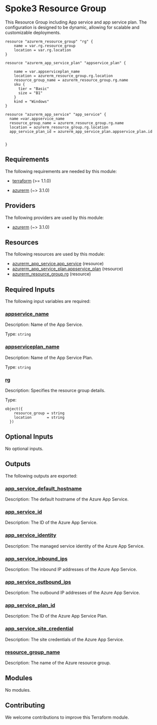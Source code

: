 <!-- BEGIN_TF_DOCS -->
# Spoke3 Resource Group

This Resource Group  including App service and app service plan. The configuration is designed to be dynamic, allowing for scalable and customizable deployments.

```hcl
resource "azurerm_resource_group" "rg" {
    name = var.rg.resource_group
    location = var.rg.location
}

resource "azurerm_app_service_plan" "appservice_plan" {
    
    name = var.appserviceplan_name
    location = azurerm_resource_group.rg.location
    resource_group_name = azurerm_resource_group.rg.name
    sku {
      tier = "Basic"
      size = "B1"
    }
    kind = "Windows"
}

resource "azurerm_app_service" "app_service" {
  name =var.appservice_name
  resource_group_name = azurerm_resource_group.rg.name
  location = azurerm_resource_group.rg.location
  app_service_plan_id = azurerm_app_service_plan.appservice_plan.id

  
}
```

<!-- markdownlint-disable MD033 -->
## Requirements

The following requirements are needed by this module:

- <a name="requirement_terraform"></a> [terraform](#requirement\_terraform) (>= 1.1.0)

- <a name="requirement_azurerm"></a> [azurerm](#requirement\_azurerm) (~> 3.1.0)

## Providers

The following providers are used by this module:

- <a name="provider_azurerm"></a> [azurerm](#provider\_azurerm) (~> 3.1.0)

## Resources

The following resources are used by this module:

- [azurerm_app_service.app_service](https://registry.terraform.io/providers/hashicorp/azurerm/latest/docs/resources/app_service) (resource)
- [azurerm_app_service_plan.appservice_plan](https://registry.terraform.io/providers/hashicorp/azurerm/latest/docs/resources/app_service_plan) (resource)
- [azurerm_resource_group.rg](https://registry.terraform.io/providers/hashicorp/azurerm/latest/docs/resources/resource_group) (resource)

<!-- markdownlint-disable MD013 -->
## Required Inputs

The following input variables are required:

### <a name="input_appservice_name"></a> [appservice\_name](#input\_appservice\_name)

Description: Name of the App Service.

Type: `string`

### <a name="input_appserviceplan_name"></a> [appserviceplan\_name](#input\_appserviceplan\_name)

Description: Name of the App Service Plan.

Type: `string`

### <a name="input_rg"></a> [rg](#input\_rg)

Description: Specifies the resource group details.

Type:

```hcl
object({
    resource_group = string
    location       = string
  })
```

## Optional Inputs

No optional inputs.

## Outputs

The following outputs are exported:

### <a name="output_app_service_default_hostname"></a> [app\_service\_default\_hostname](#output\_app\_service\_default\_hostname)

Description: The default hostname of the Azure App Service.

### <a name="output_app_service_id"></a> [app\_service\_id](#output\_app\_service\_id)

Description: The ID of the Azure App Service.

### <a name="output_app_service_identity"></a> [app\_service\_identity](#output\_app\_service\_identity)

Description: The managed service identity of the Azure App Service.

### <a name="output_app_service_inbound_ips"></a> [app\_service\_inbound\_ips](#output\_app\_service\_inbound\_ips)

Description: The inbound IP addresses of the Azure App Service.

### <a name="output_app_service_outbound_ips"></a> [app\_service\_outbound\_ips](#output\_app\_service\_outbound\_ips)

Description: The outbound IP addresses of the Azure App Service.

### <a name="output_app_service_plan_id"></a> [app\_service\_plan\_id](#output\_app\_service\_plan\_id)

Description: The ID of the Azure App Service Plan.

### <a name="output_app_service_site_credential"></a> [app\_service\_site\_credential](#output\_app\_service\_site\_credential)

Description: The site credentials of the Azure App Service.

### <a name="output_resource_group_name"></a> [resource\_group\_name](#output\_resource\_group\_name)

Description: The name of the Azure resource group.

## Modules

No modules.

## Contributing

We welcome contributions to improve this Terraform module.
<!-- END_TF_DOCS -->